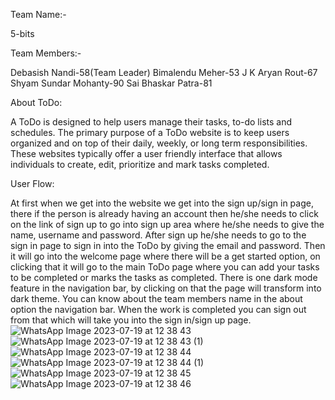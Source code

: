 Team Name:-

5-bits

Team Members:-

Debasish Nandi-58(Team Leader)
Bimalendu Meher-53
J K Aryan Rout-67
Shyam Sundar Mohanty-90
Sai Bhaskar Patra-81

About ToDo:

A ToDo is designed to help users manage their tasks, to-do lists and schedules. The primary purpose of a ToDo website is to keep users organized and on top of their daily, weekly, or long term responsibilities. These websites typically offer a user friendly interface that allows individuals to create, edit, prioritize and mark tasks completed.

User Flow:

At first when we get into the website we get into the sign up/sign in page, there if the person is already having an account then he/she needs to click on the link of sign up to go into sign up area where he/she needs to give the name, username and password. After sign up he/she needs to go to the sign in page to sign in into the ToDo by giving the email and password. Then it will go into the welcome page where there will be a get started option, on clicking that it will go to the main ToDo page where you can add your tasks to be completed or marks the tasks as completed. There is one dark mode feature in the navigation bar, by clicking on that the page will transform into dark theme. You can know about the team members name in the about option the navigation bar. When the work is completed you can sign out from that which will take you into the sign in/sign up page.
![WhatsApp Image 2023-07-19 at 12 38 43](https://github.com/Debasish9565/Project/assets/138751636/07a92305-84f1-4453-8dab-c4d867ad9ba8)
![WhatsApp Image 2023-07-19 at 12 38 43 (1)](https://github.com/Debasish9565/Project/assets/138751636/5ce3e203-b2e1-44e2-a392-498b04fe9888)
![WhatsApp Image 2023-07-19 at 12 38 44](https://github.com/Debasish9565/Project/assets/138751636/ebb06f30-05ef-4676-9507-a26be9ffa108)
![WhatsApp Image 2023-07-19 at 12 38 44 (1)](https://github.com/Debasish9565/Project/assets/138751636/75c51b13-2db7-42f4-bfba-cfe6db53f836)
![WhatsApp Image 2023-07-19 at 12 38 45](https://github.com/Debasish9565/Project/assets/138751636/70563803-eaf4-4c40-9dd4-d62cb66e6c38)
![WhatsApp Image 2023-07-19 at 12 38 46](https://github.com/Debasish9565/Project/assets/138751636/235f931b-2af8-41ba-812c-67ad41efb3fb)
